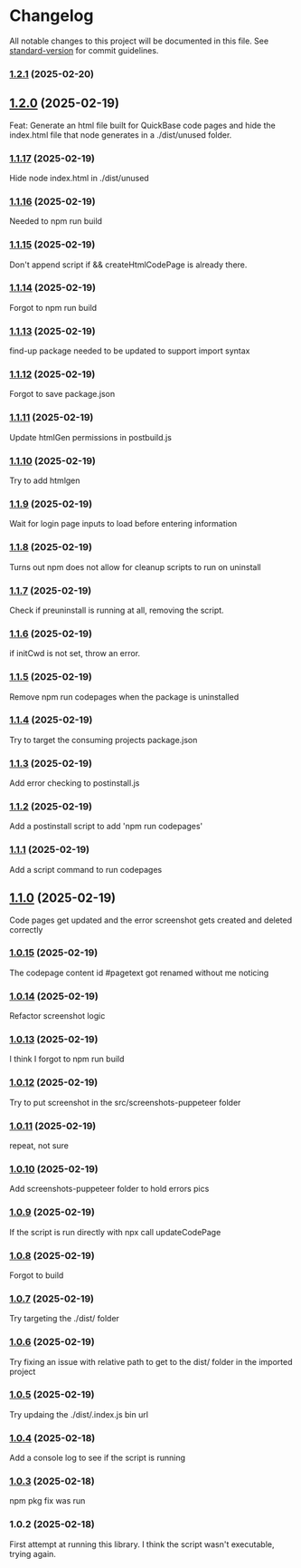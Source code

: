 # Changelog

All notable changes to this project will be documented in this file. See [standard-version](https://github.com/conventional-changelog/standard-version) for commit guidelines.

### [1.2.1](https://github.com/DrewBradfordXYZ/quickbase-codepages/compare/v1.2.0...v1.2.1) (2025-02-20)

## [1.2.0](https://github.com/DrewBradfordXYZ/quickbase-codepages/compare/v1.1.17...v1.2.0) (2025-02-19)

Feat: Generate an html file built for QuickBase code pages and hide the index.html file that node generates in a ./dist/unused folder.

### [1.1.17](https://github.com/DrewBradfordXYZ/quickbase-codepages/compare/v1.1.16...v1.1.17) (2025-02-19)

Hide node index.html in ./dist/unused

### [1.1.16](https://github.com/DrewBradfordXYZ/quickbase-codepages/compare/v1.1.15...v1.1.16) (2025-02-19)

Needed to npm run build

### [1.1.15](https://github.com/DrewBradfordXYZ/quickbase-codepages/compare/v1.1.14...v1.1.15) (2025-02-19)

Don't append script if && createHtmlCodePage is already there.

### [1.1.14](https://github.com/DrewBradfordXYZ/quickbase-codepages/compare/v1.1.13...v1.1.14) (2025-02-19)

Forgot to npm run build

### [1.1.13](https://github.com/DrewBradfordXYZ/quickbase-codepages/compare/v1.1.12...v1.1.13) (2025-02-19)

find-up package needed to be updated to support import syntax

### [1.1.12](https://github.com/DrewBradfordXYZ/quickbase-codepages/compare/v1.1.11...v1.1.12) (2025-02-19)

Forgot to save package.json

### [1.1.11](https://github.com/DrewBradfordXYZ/quickbase-codepages/compare/v1.1.10...v1.1.11) (2025-02-19)

Update htmlGen permissions in postbuild.js

### [1.1.10](https://github.com/DrewBradfordXYZ/quickbase-codepages/compare/v1.1.9...v1.1.10) (2025-02-19)

Try to add htmlgen

### [1.1.9](https://github.com/DrewBradfordXYZ/quickbase-codepages/compare/v1.1.8...v1.1.9) (2025-02-19)

Wait for login page inputs to load before entering information

### [1.1.8](https://github.com/DrewBradfordXYZ/quickbase-codepages/compare/v1.1.7...v1.1.8) (2025-02-19)

Turns out npm does not allow for cleanup scripts to run on uninstall

### [1.1.7](https://github.com/DrewBradfordXYZ/quickbase-codepages/compare/v1.1.6...v1.1.7) (2025-02-19)

Check if preuninstall is running at all, removing the script.

### [1.1.6](https://github.com/DrewBradfordXYZ/quickbase-codepages/compare/v1.1.5...v1.1.6) (2025-02-19)

if initCwd is not set, throw an error.

### [1.1.5](https://github.com/DrewBradfordXYZ/quickbase-codepages/compare/v1.1.4...v1.1.5) (2025-02-19)

Remove npm run codepages when the package is uninstalled

### [1.1.4](https://github.com/DrewBradfordXYZ/quickbase-codepages/compare/v1.1.3...v1.1.4) (2025-02-19)

Try to target the consuming projects package.json

### [1.1.3](https://github.com/DrewBradfordXYZ/quickbase-codepages/compare/v1.1.2...v1.1.3) (2025-02-19)

Add error checking to postinstall.js

### [1.1.2](https://github.com/DrewBradfordXYZ/quickbase-codepages/compare/v1.1.1...v1.1.2) (2025-02-19)

Add a postinstall script to add 'npm run codepages'

### [1.1.1](https://github.com/DrewBradfordXYZ/quickbase-codepages/compare/v1.1.0...v1.1.1) (2025-02-19)

Add a script command to run codepages

## [1.1.0](https://github.com/DrewBradfordXYZ/quickbase-codepages/compare/v1.0.15...v1.1.0) (2025-02-19)

Code pages get updated and the error screenshot gets created and deleted correctly

### [1.0.15](https://github.com/DrewBradfordXYZ/quickbase-codepages/compare/v1.0.14...v1.0.15) (2025-02-19)

The codepage content id #pagetext got renamed without me noticing

### [1.0.14](https://github.com/DrewBradfordXYZ/quickbase-codepages/compare/v1.0.13...v1.0.14) (2025-02-19)

Refactor screenshot logic

### [1.0.13](https://github.com/DrewBradfordXYZ/quickbase-codepages/compare/v1.0.12...v1.0.13) (2025-02-19)

I think I forgot to npm run build

### [1.0.12](https://github.com/DrewBradfordXYZ/quickbase-codepages/compare/v1.0.11...v1.0.12) (2025-02-19)

Try to put screenshot in the src/screenshots-puppeteer folder

### [1.0.11](https://github.com/DrewBradfordXYZ/quickbase-codepages/compare/v1.0.10...v1.0.11) (2025-02-19)

repeat, not sure

### [1.0.10](https://github.com/DrewBradfordXYZ/quickbase-codepages/compare/v1.0.9...v1.0.10) (2025-02-19)

Add screenshots-puppeteer folder to hold errors pics

### [1.0.9](https://github.com/DrewBradfordXYZ/quickbase-codepages/compare/v1.0.8...v1.0.9) (2025-02-19)

If the script is run directly with npx call updateCodePage

### [1.0.8](https://github.com/DrewBradfordXYZ/quickbase-codepages/compare/v1.0.7...v1.0.8) (2025-02-19)

Forgot to build

### [1.0.7](https://github.com/DrewBradfordXYZ/quickbase-codepages/compare/v1.0.6...v1.0.7) (2025-02-19)

Try targeting the ./dist/ folder

### [1.0.6](https://github.com/DrewBradfordXYZ/quickbase-codepages/compare/v1.0.5...v1.0.6) (2025-02-19)

Try fixing an issue with relative path to get to the dist/ folder in the imported project

### [1.0.5](https://github.com/DrewBradfordXYZ/quickbase-codepages/compare/v1.0.4...v1.0.5) (2025-02-19)

Try updaing the ./dist/.index.js bin url

### [1.0.4](https://github.com/DrewBradfordXYZ/quickbase-codepages/compare/v1.0.3...v1.0.4) (2025-02-18)

Add a console log to see if the script is running

### [1.0.3](https://github.com/DrewBradfordXYZ/quickbase-codepages/compare/v1.0.2...v1.0.3) (2025-02-18)

npm pkg fix was run

### 1.0.2 (2025-02-18)

First attempt at running this library. I think the script wasn't executable, trying again.
